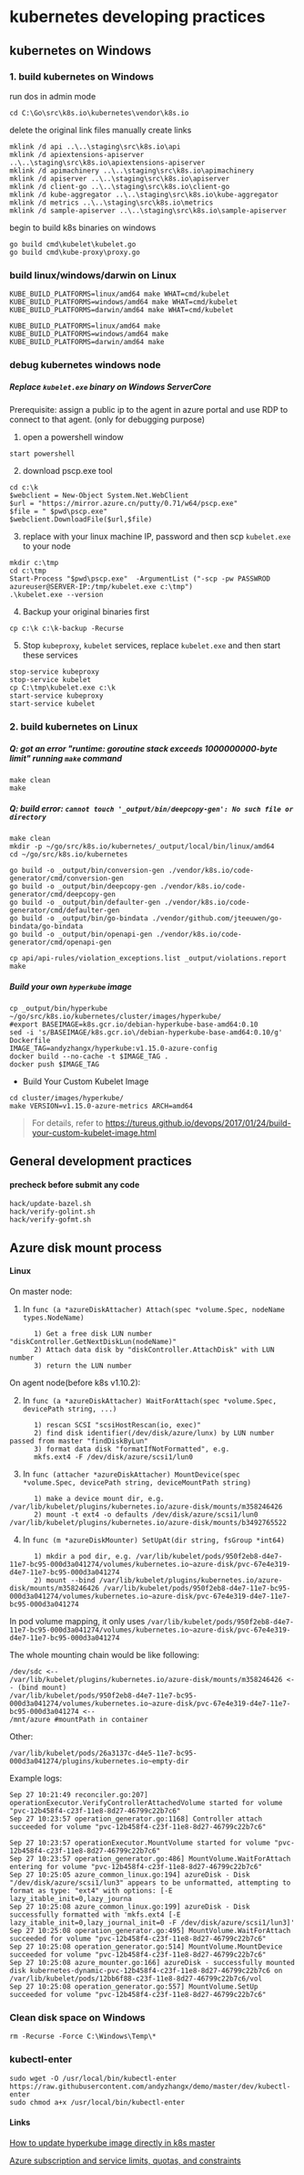 # kubernetes developing practices
## kubernetes on Windows
### 1. build kubernetes on Windows
run dos in admin mode
```
cd C:\Go\src\k8s.io\kubernetes\vendor\k8s.io
```

delete the original link files manually
create links
```
mklink /d api ..\..\staging\src\k8s.io\api
mklink /d apiextensions-apiserver ..\..\staging\src\k8s.io\apiextensions-apiserver
mklink /d apimachinery ..\..\staging\src\k8s.io\apimachinery
mklink /d apiserver ..\..\staging\src\k8s.io\apiserver
mklink /d client-go ..\..\staging\src\k8s.io\client-go
mklink /d kube-aggregator ..\..\staging\src\k8s.io\kube-aggregator
mklink /d metrics ..\..\staging\src\k8s.io\metrics
mklink /d sample-apiserver ..\..\staging\src\k8s.io\sample-apiserver
```
begin to build k8s binaries on windows
```
go build cmd\kubelet\kubelet.go
go build cmd\kube-proxy\proxy.go
```
### build linux/windows/darwin on Linux
```
KUBE_BUILD_PLATFORMS=linux/amd64 make WHAT=cmd/kubelet
KUBE_BUILD_PLATFORMS=windows/amd64 make WHAT=cmd/kubelet
KUBE_BUILD_PLATFORMS=darwin/amd64 make WHAT=cmd/kubelet

KUBE_BUILD_PLATFORMS=linux/amd64 make
KUBE_BUILD_PLATFORMS=windows/amd64 make
KUBE_BUILD_PLATFORMS=darwin/amd64 make
```

### debug kubernetes windows node

##### Replace `kubelet.exe` binary on Windows ServerCore
Prerequisite:
assign a public ip to the agent in azure portal and use RDP to connect to that agent. (only for debugging purpose)

1. open a powershell window
```
start powershell
```
2. download pscp.exe tool
```
cd c:\k
$webclient = New-Object System.Net.WebClient
$url = "https://mirror.azure.cn/putty/0.71/w64/pscp.exe"
$file = " $pwd\pscp.exe"
$webclient.DownloadFile($url,$file)
```
3. replace with your linux machine IP, password and then scp `kubelet.exe` to your node
```
mkdir c:\tmp
cd c:\tmp
Start-Process "$pwd\pscp.exe"  -ArgumentList ("-scp -pw PASSWROD azureuser@SERVER-IP:/tmp/kubelet.exe c:\tmp")
.\kubelet.exe --version
```

4. Backup your original binaries first
```
cp c:\k c:\k-backup -Recurse
```

5. Stop `kubeproxy`, `kubelet` services, replace `kubelet.exe` and then start these services 
```
stop-service kubeproxy
stop-service kubelet
cp C:\tmp\kubelet.exe c:\k
start-service kubeproxy
start-service kubelet
```

### 2. build kubernetes on Linux

##### Q: got an error "runtime: goroutine stack exceeds 1000000000-byte limit" running `make` command
```
make clean
make
```

##### Q: build error: `cannot touch '_output/bin/deepcopy-gen': No such file or directory`
```
make clean
mkdir -p ~/go/src/k8s.io/kubernetes/_output/local/bin/linux/amd64
cd ~/go/src/k8s.io/kubernetes

go build -o _output/bin/conversion-gen ./vendor/k8s.io/code-generator/cmd/conversion-gen
go build -o _output/bin/deepcopy-gen ./vendor/k8s.io/code-generator/cmd/deepcopy-gen
go build -o _output/bin/defaulter-gen ./vendor/k8s.io/code-generator/cmd/defaulter-gen
go build -o _output/bin/go-bindata ./vendor/github.com/jteeuwen/go-bindata/go-bindata
go build -o _output/bin/openapi-gen ./vendor/k8s.io/code-generator/cmd/openapi-gen

cp api/api-rules/violation_exceptions.list _output/violations.report
make
```

##### Build your own `hyperkube` image
```
cp _output/bin/hyperkube ~/go/src/k8s.io/kubernetes/cluster/images/hyperkube/	
#export BASEIMAGE=k8s.gcr.io/debian-hyperkube-base-amd64:0.10
sed -i 's/BASEIMAGE/k8s.gcr.io\/debian-hyperkube-base-amd64:0.10/g' Dockerfile
IMAGE_TAG=andyzhangx/hyperkube:v1.15.0-azure-config
docker build --no-cache -t $IMAGE_TAG .
docker push $IMAGE_TAG	
```
 - Build Your Custom Kubelet Image
```
cd cluster/images/hyperkube/
make VERSION=v1.15.0-azure-metrics ARCH=amd64
```
 > For details, refer to https://tureus.github.io/devops/2017/01/24/build-your-custom-kubelet-image.html

## General development practices
#### precheck before submit any code
```
hack/update-bazel.sh
hack/verify-golint.sh
hack/verify-gofmt.sh
```

## Azure disk mount process
#### Linux
On master node:

1. In `func (a *azureDiskAttacher) Attach(spec *volume.Spec, nodeName types.NodeName)`
```
      1) Get a free disk LUN number "diskController.GetNextDiskLun(nodeName)"
      2) Attach data disk by "diskController.AttachDisk" with LUN number
      3) return the LUN number
```

On agent node(before k8s v1.10.2):

2. In `func (a *azureDiskAttacher) WaitForAttach(spec *volume.Spec, devicePath string, ...)`
```
      1) rescan SCSI "scsiHostRescan(io, exec)"
      2) find disk identifier(/dev/disk/azure/lunx) by LUN number passed from master "findDiskByLun"
      3) format data disk "formatIfNotFormatted", e.g.
      mkfs.ext4 -F /dev/disk/azure/scsi1/lun0
```

3. In `func (attacher *azureDiskAttacher) MountDevice(spec *volume.Spec, devicePath string, deviceMountPath string)`
```
      1) make a device mount dir, e.g. /var/lib/kubelet/plugins/kubernetes.io/azure-disk/mounts/m358246426
      2) mount -t ext4 -o defaults /dev/disk/azure/scsi1/lun0 /var/lib/kubelet/plugins/kubernetes.io/azure-disk/mounts/b3492765522
```

4. In `func (m *azureDiskMounter) SetUpAt(dir string, fsGroup *int64)`
```
      1) mkdir a pod dir, e.g. /var/lib/kubelet/pods/950f2eb8-d4e7-11e7-bc95-000d3a041274/volumes/kubernetes.io~azure-disk/pvc-67e4e319-d4e7-11e7-bc95-000d3a041274
      2) mount --bind /var/lib/kubelet/plugins/kubernetes.io/azure-disk/mounts/m358246426 /var/lib/kubelet/pods/950f2eb8-d4e7-11e7-bc95-000d3a041274/volumes/kubernetes.io~azure-disk/pvc-67e4e319-d4e7-11e7-bc95-000d3a041274
```
In pod volume mapping, it only uses `/var/lib/kubelet/pods/950f2eb8-d4e7-11e7-bc95-000d3a041274/volumes/kubernetes.io~azure-disk/pvc-67e4e319-d4e7-11e7-bc95-000d3a041274` 

The whole mounting chain would be like following:
```
/dev/sdc <--
/var/lib/kubelet/plugins/kubernetes.io/azure-disk/mounts/m358246426 <-- (bind mount)
/var/lib/kubelet/pods/950f2eb8-d4e7-11e7-bc95-000d3a041274/volumes/kubernetes.io~azure-disk/pvc-67e4e319-d4e7-11e7-bc95-000d3a041274 <--
/mnt/azure #mountPath in container
```

Other:
```
/var/lib/kubelet/pods/26a3137c-d4e5-11e7-bc95-000d3a041274/plugins/kubernetes.io~empty-dir
```

Example logs:
```
Sep 27 10:21:49 reconciler.go:207] operationExecutor.VerifyControllerAttachedVolume started for volume "pvc-12b458f4-c23f-11e8-8d27-46799c22b7c6"
Sep 27 10:23:57 operation_generator.go:1168] Controller attach succeeded for volume "pvc-12b458f4-c23f-11e8-8d27-46799c22b7c6"

Sep 27 10:23:57 operationExecutor.MountVolume started for volume "pvc-12b458f4-c23f-11e8-8d27-46799c22b7c6" 
Sep 27 10:23:57 operation_generator.go:486] MountVolume.WaitForAttach entering for volume "pvc-12b458f4-c23f-11e8-8d27-46799c22b7c6"
Sep 27 10:25:05 azure_common_linux.go:194] azureDisk - Disk "/dev/disk/azure/scsi1/lun3" appears to be unformatted, attempting to format as type: "ext4" with options: [-E lazy_itable_init=0,lazy_journa
Sep 27 10:25:08 azure_common_linux.go:199] azureDisk - Disk successfully formatted with 'mkfs.ext4 [-E lazy_itable_init=0,lazy_journal_init=0 -F /dev/disk/azure/scsi1/lun3]'
Sep 27 10:25:08 operation_generator.go:495] MountVolume.WaitForAttach succeeded for volume "pvc-12b458f4-c23f-11e8-8d27-46799c22b7c6" 
Sep 27 10:25:08 operation_generator.go:514] MountVolume.MountDevice succeeded for volume "pvc-12b458f4-c23f-11e8-8d27-46799c22b7c6"
Sep 27 10:25:08 azure_mounter.go:166] azureDisk - successfully mounted disk kubernetes-dynamic-pvc-12b458f4-c23f-11e8-8d27-46799c22b7c6 on /var/lib/kubelet/pods/12bb6f88-c23f-11e8-8d27-46799c22b7c6/vol
Sep 27 10:25:08 operation_generator.go:557] MountVolume.SetUp succeeded for volume "pvc-12b458f4-c23f-11e8-8d27-46799c22b7c6"
```

### Clean disk space on Windows
```
rm -Recurse -Force C:\Windows\Temp\*
```

### kubectl-enter
```
sudo wget -O /usr/local/bin/kubectl-enter https://raw.githubusercontent.com/andyzhangx/demo/master/dev/kubectl-enter
sudo chmod a+x /usr/local/bin/kubectl-enter
```

#### Links
[How to update hyperkube image directly in k8s master](https://github.com/andyzhangx/Demo/blob/master/dev/update-hyperkube.md)

[Azure subscription and service limits, quotas, and constraints](https://docs.microsoft.com/en-us/azure/azure-subscription-service-limits)
